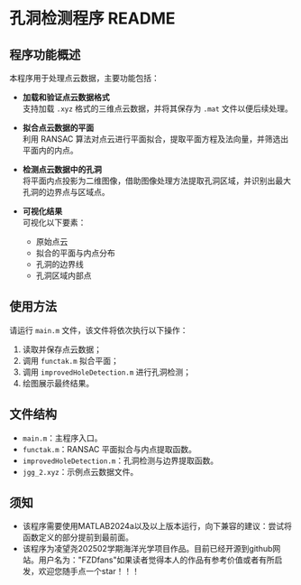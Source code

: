 # 孔洞检测程序 README

## 程序功能概述

本程序用于处理点云数据，主要功能包括：

- **加载和验证点云数据格式**  
  支持加载 `.xyz` 格式的三维点云数据，并将其保存为 `.mat` 文件以便后续处理。

- **拟合点云数据的平面**  
  利用 RANSAC 算法对点云进行平面拟合，提取平面方程及法向量，并筛选出平面内的内点。

- **检测点云数据中的孔洞**  
  将平面内点投影为二维图像，借助图像处理方法提取孔洞区域，并识别出最大孔洞的边界点与区域点。

- **可视化结果**  
  可视化以下要素：
  - 原始点云
  - 拟合的平面与内点分布
  - 孔洞的边界线
  - 孔洞区域内部点

## 使用方法

请运行 `main.m` 文件，该文件将依次执行以下操作：

1. 读取并保存点云数据；
2. 调用 `functak.m` 拟合平面；
3. 调用 `improvedHoleDetection.m` 进行孔洞检测；
4. 绘图展示最终结果。

## 文件结构

- `main.m`：主程序入口。
- `functak.m`：RANSAC 平面拟合与内点提取函数。
- `improvedHoleDetection.m`：孔洞检测与边界提取函数。
- `jgg_2.xyz`：示例点云数据文件。

## 须知
- 该程序需要使用MATLAB2024a以及以上版本运行，向下兼容的建议：尝试将函数定义的部分提前到最前面。
- 该程序为凌望尧202502学期海洋光学项目作品。目前已经开源到github网站。用户名为："FZDfans"如果读者觉得本人的作品有参考价值或者有所启发，欢迎您随手点一个star！！！
